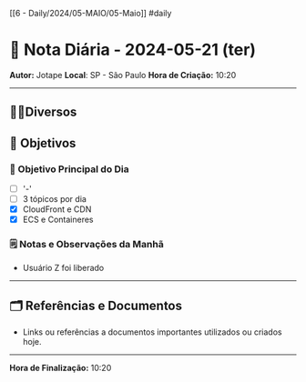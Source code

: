 [[6 - Daily/2024/05-MAIO/05-Maio]] #daily

# 📅 Nota Diária - 2024-05-21 (ter)

**Autor:** Jotape
**Local**: SP - São Paulo
**Hora de Criação:** 10:20

---
## 🤝🏻Diversos

## 🌄 Objetivos
### 🎯 Objetivo Principal do Dia
- [ ] '-'
- [ ] 3 tópicos por dia
- [x] CloudFront e CDN
- [x] ECS e Containeres 

### 🗒️ Notas e Observações da Manhã
- Usuário Z foi liberado 
---
## 🗂️ Referências e Documentos
- Links ou referências a documentos importantes utilizados ou criados hoje.

---

**Hora de Finalização:** 10:20
